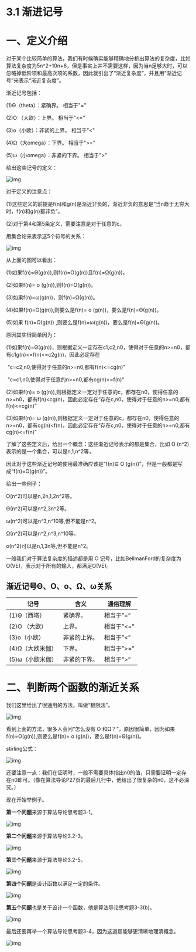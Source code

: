 # 3.1 渐进记号

# 一、定义介绍

对于某个比较简单的算法，我们有时候确实能够精确地分析出算法的复杂度，比如算法复杂度为5n^2+10n+6，但是事实上并不需要这样，因为当n足够大时，可以忽略掉低阶项和最高次项的系数，因此就引出了“渐近复杂度”，并且用“渐近记号”来表示“渐近复杂度”。

渐近记号包括：

(1)Θ（theta）：紧确界。       相当于"="

(2)O （大欧）：上界。         相当于"<="

(3)o（小欧）：非紧的上界。    相当于"<"

(4)Ω（大omega）：下界。       相当于">="

(5)ω（小omega）：非紧的下界。 相当于">"

给出这些记号的定义：

![img](http://img.my.csdn.net/uploads/201301/10/1357827169_2899.GIF)

对于定义的注意点：

(1)这些定义的前提是f(n)和g(n)是渐近非负的，渐近非负的意思是“当n趋于无穷大时，f(n)和g(n)都非负”。

(2)对于第4和第5条定义，需要注意是对于任意的c。

用集合论来表示这5个符号的关系：

![img](http://img.my.csdn.net/uploads/201301/10/1357827200_3360.GIF)

从上面的图可以看出：

(1)如果f(n)=Θ(g(n)),则f(n)=O(g(n))且f(n)=Ω(g(n))。

(2)如果f(n)= o (g(n)),则f(n)=O(g(n))。

(3)如果f(n)=ω(g(n))，则f(n)=Ω(g(n))。

(4)如果f(n)=O(g(n)),则要么是f(n)= o (g(n))，要么是f(n)=Θ(g(n))。

(5)如果 f(n)=Ω(g(n)) ,则要么是f(n)=ω(g(n))，要么是f(n)=Θ(g(n))。

原因其实很简单因为：

(1)如果f(n)=Θ(g(n))，则根据定义一定存在c1,c2,n0，使得对于任意的n>=n0，都有c1g(n)<=f(n)<=c2g(n)，因此必定存在

​        "c=c2,n0,使得对于任意的n>=n0,都有f(n)<=cg(n)"

​        "c=c1,n0,使得对于任意的n>=n0,都有cg(n)<=f(n)"

(2)如果f(n)= o (g(n)),则根据定义一定对于任意的c，都存在n0，使得任意的n>=n0，都有f(n)<cg(n)，因此必定存在“存在c,n0，使得对于任意的n>=n0,都有f(n)<=cg(n)”

(3)如果f(n)=  ω (g(n)),则根据定义一定对于任意的c，都存在n0，使得任意的n>=n0，都有cg(n)<f(n)，因此必定存在“存在c,n0，使得对于任意的n>=n0,都有cg(n)<=f(n)”

了解了这些定义后，给出一个概念：这些渐近记号表示的都是集合，比如 O (n^2)表示的是一个集合，可以是n,1,n^2等，

因此对于这些渐近记号的使用最准确应该是“f(n)∈ O (g(n))”，但是一般都是写成“f(n)=O(g(n))”。

给出一些例子：

O(n^2)可以是n,2n,1,2n^2等。

Θ(n^2)可以是n^2,3n^2等。

ω(n^2)可以是n^3,n^10等,但不能是n^2。

Ω(n^2)可以是n^2,n^3,n^10等。

o(n^2)可以是n,1,3n等,但不能是n^2。

一般我们对于算法复杂度的描述都是用 O 记号，比如BellmanFord的复杂度为O(VE)，表示对于所有的输入，都满足O(VE)。

## 渐近记号Θ、Ο、o、Ω、ω关系

| 记号             | 含义         | 通俗理解   |
| ---------------- | ------------ | ---------- |
| (1)Θ（西塔）     | 紧确界。     | 相当于”=”  |
| (2)O （大欧）    | 上界。       | 相当于”<=” |
| (3)o（小欧）     | 非紧的上界。 | 相当于”<”  |
| (4)Ω（大欧米伽） | 下界。       | 相当于”>=” |
| (5)ω（小欧米伽） | 非紧的下界。 | 相当于”>”  |

# 二、判断两个函数的渐近关系

我们这里给出了很通用的方法，叫做“极限法”。

![img](http://img.my.csdn.net/uploads/201301/10/1357827214_9248.GIF)

看到上面的方法，很多人会问“怎么没有 O 和Ω？”，原因很简单，因为如果f(n)=O(g(n)),则要么是f(n)= o (g(n))，要么是f(n)=Θ(g(n))。

stirling公式：

![img](http://img.my.csdn.net/uploads/201301/10/1357827225_2963.GIF)

还要注意一点：我们在证明时，一般不需要具体指出n0的值，只需要证明一定存在n0即可。（像在算法导论P27页的最后几行中，他给出了很复杂的n0，这不必深究。）

现在开始举例子。

**第一个问题**来源于算法导论思考题3-1。

![img](http://img.my.csdn.net/uploads/201301/10/1357827235_5010.GIF)

**第二个问题**来源于算法导论3.2-3。

![img](http://img.my.csdn.net/uploads/201301/10/1357827246_9460.GIF)

**第三个问题**来源于算法导论3.2-5。

![img](http://img.my.csdn.net/uploads/201301/10/1357827255_7772.GIF)

**第四个问题**是设计函数以满足一定的条件。

![img](http://img.my.csdn.net/uploads/201301/10/1357827262_2340.GIF)

**第五个问题**也是关于设计一个函数，他是算法导论思考题3-3(b)。

![img](http://img.my.csdn.net/uploads/201301/10/1357827270_2051.GIF)

最后还要再举一个算法导论思考题3-4，因为这道题能够更清晰地理清概念。

![img](http://img.my.csdn.net/uploads/201301/10/1357829456_2640.GIF)